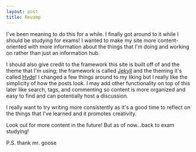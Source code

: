 ```yaml
---
layout: post
title: Revamp
---
```


I've been meaning to do this for a while. I finally got around to it while I should be studying for exams! I wanted to make my site more content-oriented with more information about the things that I'm doing and working on rather than just an information hub.

I should also give credit to the framework this site is built off of and the theme that I'm using; the framework is called [Jekyll](jekyllrb.com) and the theming it's called [Hyde](https://github.com/poole/hyde)! I changed a few things around to my liking but I really like the simplicity of how the posts look. I may add other functionality on top of this later like search, tags, and commenting so content is more organized and easy to find and can potentially host a discussion.

I really want to try writing more consistently as it's a good time to reflect on the things that I've learned and it promotes creativity.

Look out for more content in the future! But as of now...back to exam studying!

P.S. thank mr. goose
